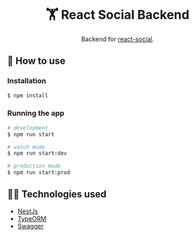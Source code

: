 <h1 align="center"> 🏋️ React Social Backend</h1>
<p align="center">Backend for <a href="https://github.com/Malte2036/react-social">react-social</a>.</p>


## 🚀 How to use

### Installation

```bash
$ npm install
```

### Running the app

```bash
# development
$ npm run start

# watch mode
$ npm run start:dev

# production mode
$ npm run start:prod
```

## :technologist: Technologies used

* [NestJs](https://nestjs.com/)
* [TypeORM](https://github.com/typeorm/typeorm)
* [Swagger](https://swagger.io/)
  